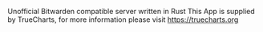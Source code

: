 Unofficial Bitwarden compatible server written in Rust
This App is supplied by TrueCharts, for more information please visit https://truecharts.org

